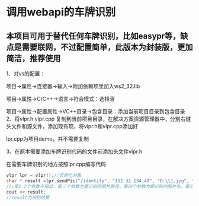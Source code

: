 # 调用webapi的车牌识别
## 本项目可用于替代任何车牌识别，比如easypr等，缺点是需要联网，不过配置简单，此版本为封装版，更加简洁，推荐使用

1、对vs的配置：

   项目->属性->连接器->输入->附加依赖项里加入ws2_32.lib
   
   项目->属性->C/C++->语言->符合模式：选择否
	
   项目->属性->配置属性->VC++目录->包含目录：添加当前项目目录到包含目录
2、将vlpr.h vlpr.cpp 复制到当前项目目录，在解决方案资源管理器中，分别右键头文件和源文件，添加现有项，将vlpr.h和vlpr.cpp添加好

lpr.cpp为项目demo，并不需要复制

3、在原本需要添加车牌识别代码的文件前添加头文件vlpr.h

   在需要车牌识别的地方按照lpr.cpp编写代码

```cpp
vlpr lpr = vlpr();//实例化对象
char * result =lpr.sendPic("/identify", "152.32.134.49", "D:\\1.jpg", "1.jpg", 8801, "", "");
//↑第1 2个参数不用动，第三个参数为要识别的图片路径，第四个参数为要识别的图片名，第五个参数不要动，第六个参数为api_user，第七个参数为api_key，为保护接口安全，最后两个接口需要联系我，每人拿到的user和key都不一样，需要key才接口可以正常工作
cout << result;
//result为识别结果
```


